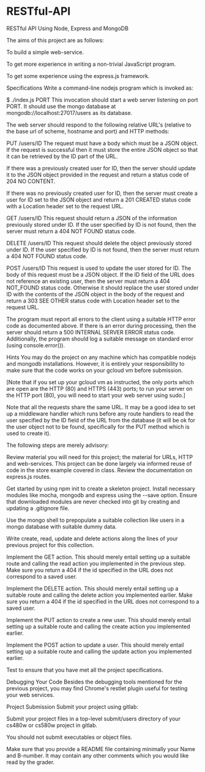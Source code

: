 # RESTful-API
RESTful API Using Node, Express and MongoDB

The aims of this project are as follows:

To build a simple web-service.

To get more experience in writing a non-trivial JavaScript program.

To get some experience using the express.js framework.

Specifications
Write a command-line nodejs program which is invoked as:

$ ./index.js PORT
This invocation should start a web server listening on port PORT. It should use the mongo database at mongodb://localhost:27017/users as its database.

The web server should respond to the following relative URL's (relative to the base url of scheme, hostname and port) and HTTP methods:

PUT /users/ID
The request must have a body which must be a JSON object. If the request is successful then it must store the entire JSON object so that it can be retrieved by the ID part of the URL.

If there was a previously created user for ID, then the server should update it to the JSON object provided in the request and return a status code of 204 NO CONTENT.

If there was no previously created user for ID, then the server must create a user for ID set to the JSON object and return a 201 CREATED status code with a Location header set to the request URL.

GET /users/ID
This request should return a JSON of the information previously stored under ID. If the user specified by ID is not found, then the server must return a 404 NOT FOUND status code.

DELETE /users/ID
This request should delete the object previously stored under ID. If the user specified by ID is not found, then the server must return a 404 NOT FOUND status code.

POST /users/ID
This request is used to update the user stored for ID. The body of this request must be a JSON object. If the ID field of the URL does not reference an existing user, then the server must return a 404 NOT_FOUND status code. Otherwise it should replace the user stored under ID with the contents of the JSON object in the body of the request and return a 303 SEE OTHER status code with Location header set to the request URL.

The program must report all errors to the client using a suitable HTTP error code as documented above. If there is an error during processing, then the server should return a 500 INTERNAL SERVER ERROR status code. Additionally, the program should log a suitable message on standard error (using console.error()).

Hints
You may do the project on any machine which has compatible nodejs and mongodb installations. However, it is entirely your responsibility to make sure that the code works on your gcloud vm before submission.

[Note that if you set up your gcloud vm as instructed, the only ports which are open are the HTTP (80) and HTTPS (443) ports; to run your server on the HTTP port (80), you will need to start your web server using sudo.]

Note that all the requests share the same URL. It may be a good idea to set up a middleware handler which runs before any route handlers to read the user specified by the ID field of the URL from the database (it will be ok for the user object not to be found, specifically for the PUT method which is used to create it).

The following steps are merely advisory:

Review material you will need for this project; the material for URLs, HTTP and web-services. This project can be done largely via informed reuse of code in the store example covered in class. Review the documentation on express.js routes.

Get started by using npm init to create a skeleton project. Install necessary modules like mocha, mongodb and express using the --save option. Ensure that downloaded modules are never checked into git by creating and updating a .gitignore file.

Use the mongo shell to prepopulate a suitable collection like users in a mongo database with suitable dummy data.

Write create, read, update and delete actions along the lines of your previous project for this collection.

Implement the GET action. This should merely entail setting up a suitable route and calling the read action you implemented in the previous step. Make sure you return a 404 if the id specified in the URL does not correspond to a saved user.

Implement the DELETE action. This should merely entail setting up a suitable route and calling the delete action you implemented earlier. Make sure you return a 404 if the id specified in the URL does not correspond to a saved user.

Implement the PUT action to create a new user. This should merely entail setting up a suitable route and calling the create action you implemented earlier.

Implement the POST action to update a user. This should merely entail setting up a suitable route and calling the update action you implemented earlier.

Test to ensure that you have met all the project specifications.

Debugging Your Code
Besides the debugging tools mentioned for the previous project, you may find Chrome's restlet plugin useful for testing your web services.

Project Submission
Submit your project using gitlab:

Submit your project files in a top-level submit/users directory of your cs480w or cs580w project in gitlab.

You should not submit executables or object files.

Make sure that you provide a README file containing minimally your Name and B-number. It may contain any other comments which you would like read by the grader.
